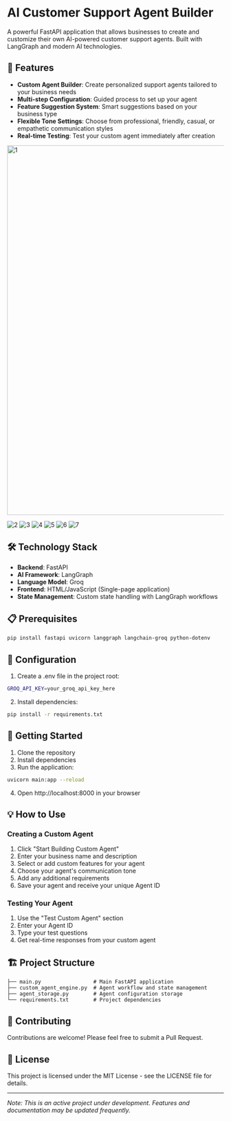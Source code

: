 # AI Customer Support Agent Builder

A powerful FastAPI application that allows businesses to create and customize their own AI-powered customer support agents. Built with LangGraph and modern AI technologies.

## 🌟 Features

- **Custom Agent Builder**: Create personalized support agents tailored to your business needs
- **Multi-step Configuration**: Guided process to set up your agent
- **Feature Suggestion System**: Smart suggestions based on your business type
- **Flexible Tone Settings**: Choose from professional, friendly, casual, or empathetic communication styles
- **Real-time Testing**: Test your custom agent immediately after creation

<img width="1165" height="860" alt="1" src="https://github.com/user-attachments/assets/898263b9-d12d-4a97-8658-c43d35d044f6" />

![2](https://github.com/user-attachments/assets/7476bdce-6e4c-4f67-8f81-c1e6004e0493)
![3](https://github.com/user-attachments/assets/d8741b48-13ca-4c90-bcbb-efe3c4cb0cc3)
![4](https://github.com/user-attachments/assets/64daf43b-f9c4-43ad-9665-1f767aac9afe)
![5](https://github.com/user-attachments/assets/988b0e01-d77e-45d0-be9c-b734a6177019)
![6](https://github.com/user-attachments/assets/bf99bdff-2b50-46fd-9bd1-73515e5fb25c)
![7](https://github.com/user-attachments/assets/49fc2684-34e4-4d0b-98b6-d8ae47aa04ea)

## 🛠️ Technology Stack

- **Backend**: FastAPI
- **AI Framework**: LangGraph
- **Language Model**: Groq
- **Frontend**: HTML/JavaScript (Single-page application)
- **State Management**: Custom state handling with LangGraph workflows

## 📋 Prerequisites

```bash
pip install fastapi uvicorn langgraph langchain-groq python-dotenv
```

## 🔧 Configuration

1. Create a .env file in the project root:
```bash
GROQ_API_KEY=your_groq_api_key_here
```

2. Install dependencies:
```bash
pip install -r requirements.txt
```

## 🚀 Getting Started

1. Clone the repository
2. Install dependencies
3. Run the application:
```bash
uvicorn main:app --reload
```
4. Open http://localhost:8000 in your browser

## 💡 How to Use

### Creating a Custom Agent

1. Click "Start Building Custom Agent"
2. Enter your business name and description
3. Select or add custom features for your agent
4. Choose your agent's communication tone
5. Add any additional requirements
6. Save your agent and receive your unique Agent ID

### Testing Your Agent

1. Use the "Test Custom Agent" section
2. Enter your Agent ID
3. Type your test questions
4. Get real-time responses from your custom agent

## 🏗️ Project Structure

```
├── main.py                 # Main FastAPI application
├── custom_agent_engine.py  # Agent workflow and state management
├── agent_storage.py        # Agent configuration storage
└── requirements.txt        # Project dependencies
```

## 🤝 Contributing

Contributions are welcome! Please feel free to submit a Pull Request.

## 📝 License

This project is licensed under the MIT License - see the LICENSE file for details.

---

*Note: This is an active project under development. Features and documentation may be updated frequently.*
